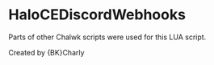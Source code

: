 # HaloCEDiscordWebhooks

Parts of other Chalwk scripts were used for this LUA script.

Created by {BK}Charly
